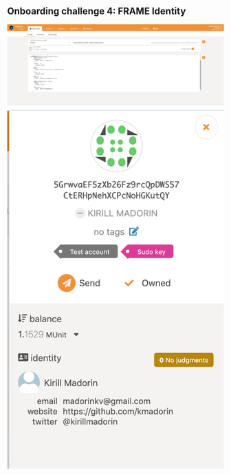 ## Onboarding challenge 4: FRAME Identity
![frame identity 1](images/identity-1.png)
![frame identity 1](images/identity-2.png)
